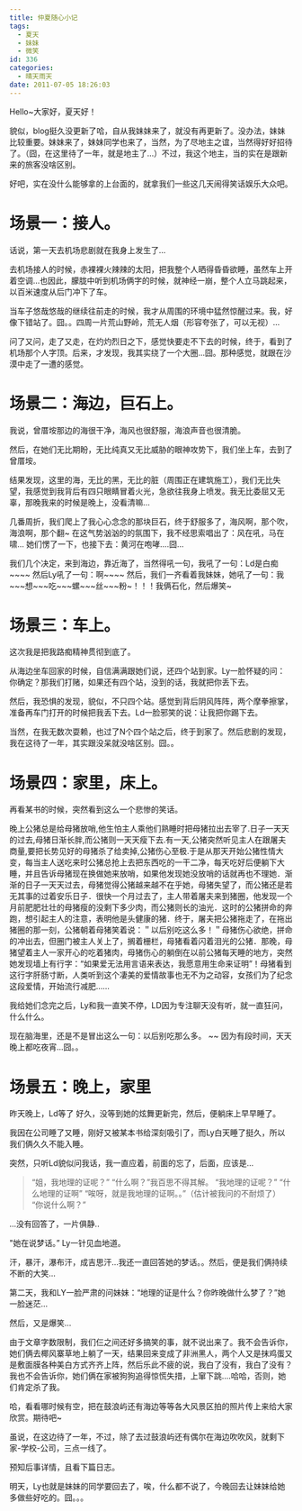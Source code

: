 ```yaml
---
title: 仲夏随心小记
tags:
  - 夏天
  - 妹妹
  - 微笑
id: 336
categories:
  - 晴天雨天
date: 2011-07-05 18:26:03
---
```


Hello~大家好，夏天好！

貌似，blog挺久没更新了哈，自从我妹妹来了，就没有再更新了。没办法，妹妹比较重要。妹妹来了，妹妹同学也来了，当然，为了尽地主之谊，当然得好好招待了。（囧，在这里待了一年，就是地主了...）不过，我这个地主，当的实在是跟新来的旅客没啥区别。

好吧，实在没什么能够拿的上台面的，就拿我们一些这几天闹得笑话娱乐大众吧。<!--more-->

场景一：接人。
=====
话说，第一天去机场悲剧就在我身上发生了...

去机场接人的时候，赤裸裸火辣辣的太阳，把我整个人晒得昏昏欲睡，虽然车上开着空调...也因此，朦胧中听到机场俩字的时候，就神经一崩，整个人立马跳起来，以百米速度从后门冲下了车。

当车子悠哉悠哉的继续往前走的时候，我才从周围的环境中猛然惊醒过来。我，好像下错站了。囧。。四周一片荒山野岭，荒无人烟（形容夸张了，可以无视）...

问了又问，走了又走，在灼灼烈日之下，感觉快要走不下去的时候，终于，看到了机场那个人字顶。后来，才发现，我其实绕了一个大圈...囧。那种感觉，就跟在沙漠中走了一遭的感觉。

场景二：海边，巨石上。
=====
我说，曾厝垵那边的海很干净，海风也很舒服，海浪声音也很清脆。

然后，在她们无比期盼，无比纯真又无比威胁的眼神攻势下，我们坐上车，去到了曾厝垵。

结果发现，这里的海，无比的黑，无比的脏（周围正在建筑施工），我们无比失望，我感觉到我背后有四只眼睛冒着火光，急欲往我身上喷发。我无比委屈又无辜，那晚我来的时候是晚上，没看清嘛...

几番周折，我们爬上了我心心念念的那块巨石，终于舒服多了，海风啊，那个吹，海浪啊，那个翻~  在这气势汹汹的的氛围下，我不经思索唱出了：风在吼，马在啸... 她们愣了一下，也接下去：黄河在咆哮....囧...

我们几个决定，来到海边，靠近海了，当然得吼一句，我吼了一句：Ld是白痴~\~\~\~ 然后Ly吼了一句：啊~\~\~\~ 然后，我们一齐看着我妹妹，她吼了一句：我~\~\~想~\~\~吃~\~\~螺~\~\~丝~\~\~粉~！！！我俩石化，然后爆笑~

场景三：车上。
=====
这次我是把我路痴精神贯彻到底了。

从海边坐车回家的时候，自信满满跟她们说，还四个站到家。Ly一脸怀疑的问：你确定？那我们打赌，如果还有四个站，没到的话，我就把你丢下去。

然后，我恐惧的发现，貌似，不只四个站。感觉到背后阴风阵阵，两个摩拳擦掌，准备再车门打开的时候把我丢下去。Ld一脸邪笑的说：让我把你踢下去。

当然，在我无数次耍赖，也过了N个四个站之后，终于到家了。然后悲剧的发现，我在这待了一年，其实跟没呆就没啥区别。囧。。

场景四：家里，床上。
=====
再看某书的时候，突然看到这么一个悲惨的笑话。

晚上公猪总是给母猪放哨,他生怕主人乘他们熟睡时把母猪拉出去宰了.日子一天天的过去,母猪日渐长胖,而公猪则一天天瘦下去.有一天,公猪突然听见主人在跟屠夫商量,要把长势见好的母猪杀了给卖掉,公猪伤心至极.于是从那天开始公猪性情大变，每当主人送吃来时公猪总抢上去把东西吃的一干二净，每天吃好后便躺下大睡，并且告诉母猪现在换做她来放哨，如果他发现她没放哨的话就再也不理她．渐渐的日子一天天过去，母猪觉得公猪越来越不在乎她，母猪失望了，而公猪还是若无其事的过着安乐日子．很快一个月过去了，主人带着屠夫来到猪圈，他发现一个月前肥肥壮壮的母猪瘦的没剩下多少肉，而公猪则长的油光．这时的公猪拼命的奔跑，想引起主人的注意，表明他是头健康的猪．终于，屠夫把公猪拖走了，在拖出猪圈的那一刻，公猪朝着母猪笑着说：＂以后别吃这么多！＂母猪伤心欲绝，拼命的冲出去，但圈门被主人关上了，搁着栅栏，母猪看着闪着泪光的公猪．那晚，母猪望着主人一家开心的吃着猪肉，母猪伤心的躺倒在以前公猪每天睡的地方，突然她发现墙上有行字：“如果爱无法用言语来表达，我愿意用生命来证明”！母猪看到这行字肝肠寸断，人类听到这个凄美的爱情故事也无不为之动容，女孩们为了纪念这段爱情，开始流行减肥……

我给她们念完之后，Ly和我一直笑不停，LD因为专注聊天没有听，就一直狂问，什么什么。

现在脑海里，还是不是冒出这么一句：以后别吃那么多。  ~\~ 因为有段时间，天天晚上都吃夜宵...囧。。

场景五：晚上，家里
=====
昨天晚上，Ld等了 好久，没等到她的炫舞更新完，然后，便躺床上早早睡了。

我因在公司睡了又睡，刚好又被某本书给深刻吸引了，而Ly白天睡了挺久，所以我们俩久久不能入睡。

突然，只听Ld貌似问我话，我一直应着，前面的忘了，后面，应该是...

> “姐，我地理的证呢？”
> “什么啊？”我百思不得其解。
> “我地理的证呢？”
> “什么地理的证啊”
> “唉呀，就是我地理的证啊。。”（估计被我问的不耐烦了）
> “你说什么啊？”

...没有回答了，一片俱静..

"她在说梦话。” Ly一针见血地道。

汗，暴汗，瀑布汗，成吉思汗...我还一直回答她的梦话。。然后，便是我们俩持续不断的大笑...

第二天，我和LY一脸严肃的问妹妹：“地理的证是什么？你昨晚做什么梦了？”她一脸迷茫...

然后，又是爆笑...

由于文章字数限制，我们仨之间还好多搞笑的事，就不说出来了。我不会告诉你，她们俩去椰风寨草地上躺了一天，结果回来变成了非洲黑人，两个人又是抹鸡蛋又是敷面膜各种美白方式齐齐上阵，然后乐此不疲的说，我白了没有，我白了没有？  我也不会告诉你，她们俩在家被狗狗追得惊慌失措，上窜下跳....哈哈，否则，她们肯定杀了我。

哈，看看哪时候有空，把在鼓浪屿还有海边等等各大风景区拍的照片传上来给大家欣赏。期待吧~

虽说，在这边待了一年，不过，除了去过鼓浪屿还有偶尔在海边吹吹风，就剩下家-学校-公司，三点一线了。

预知后事详情，且看下篇日志。

明天，Ly也就是妹妹的同学要回去了，唉，什么都不说了，今晚回去让妹妹给她多做些好吃的。囧。。。
